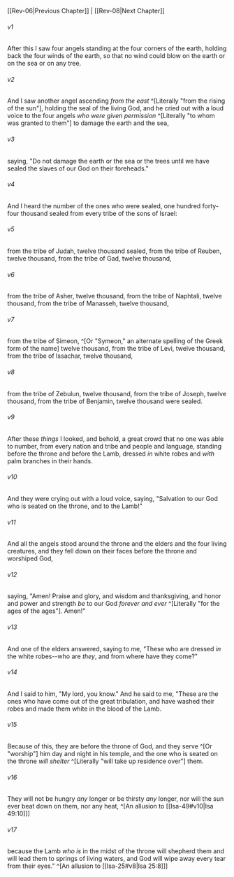 ﻿---
aliases:
  - Revelation 7
---

[[Rev-06|Previous Chapter]] | [[Rev-08|Next Chapter]]

###### v1
After this I saw four angels standing at the four corners of the earth, holding back the four winds of the earth, so that no wind could blow on the earth or on the sea or on any tree.

###### v2
And I saw another angel ascending _from the east_ ^[Literally "from the rising of the sun"], holding the seal of the living God, and he cried out with a loud voice to the four angels _who were given permission_ ^[Literally "to whom was granted to them"] to damage the earth and the sea,

###### v3
saying, "Do not damage the earth or the sea or the trees until we have sealed the slaves of our God on their foreheads."

###### v4
And I heard the number of the ones who were sealed, one hundred forty-four thousand sealed from every tribe of the sons of Israel:

###### v5
from the tribe of Judah, twelve thousand sealed,
from the tribe of Reuben, twelve thousand,
from the tribe of Gad, twelve thousand,

###### v6
from the tribe of Asher, twelve thousand,
from the tribe of Naphtali, twelve thousand,
from the tribe of Manasseh, twelve thousand,

###### v7
from the tribe of Simeon, ^[Or "Symeon," an alternate spelling of the Greek form of the name] twelve thousand,
from the tribe of Levi, twelve thousand,
from the tribe of Issachar, twelve thousand,

###### v8
from the tribe of Zebulun, twelve thousand,
from the tribe of Joseph, twelve thousand,
from the tribe of Benjamin, twelve thousand were sealed.

###### v9
After these _things_ I looked, and behold, a great crowd that no one was able to number, from every nation and tribe and people and language, standing before the throne and before the Lamb, dressed _in_ white robes and _with_ palm branches in their hands.

###### v10
And they were crying out with a loud voice, saying,
"Salvation to our God
who is seated on the throne,
and to the Lamb!"

###### v11
And all the angels stood around the throne and the elders and the four living creatures, and they fell down on their faces before the throne and worshiped God,

###### v12
saying,
"Amen! Praise and glory,
and wisdom and thanksgiving,
and honor and power and strength
_be_ to our God _forever and ever_ ^[Literally "for the ages of the ages"]. Amen!"

###### v13
And one of the elders answered, saying to me, "These who are dressed _in_ the white robes--who are _they_, and from where have they come?"

###### v14
And I said to him, "My lord, you know." And he said to me,
"These are the ones who have come out of the great tribulation,
and have washed their robes
and made them white in the blood of the Lamb.

###### v15
Because of this, they are before the throne of God,
and they serve ^[Or "worship"] him day and night in his temple,
and the one who is seated on the throne _will shelter_ ^[Literally "will take up residence over"] them.

###### v16
They will not be hungry _any_ longer or be thirsty _any_ longer,
nor will the sun ever beat down on them, nor any heat, ^[An allusion to [[Isa-49#v10|Isa 49:10]]]

###### v17
because the Lamb _who is_ in the midst of the throne will shepherd them
and will lead them to springs of living waters,
and God will wipe away every tear from their eyes." ^[An allusion to [[Isa-25#v8|Isa 25:8]]]